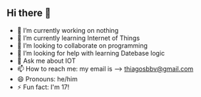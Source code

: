## Hi there 👋



- 🔭 I’m currently working on nothing
- 🌱 I’m currently learning Internet of Things
- 👯 I’m looking to collaborate on programming
- 🤔 I’m looking for help with learning Datebase logic
- 💬 Ask me about IOT
- 📫 How to reach me: my email is --> thiagosbbv@gmail.com
- 😄 Pronouns: he/him
- ⚡ Fun fact: I'm 17!

